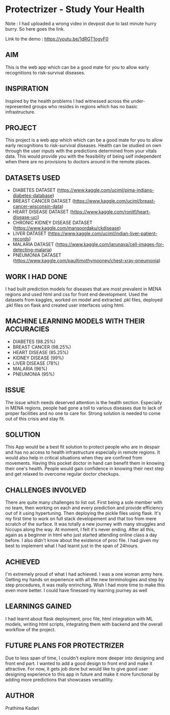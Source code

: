 # Protectrizer - Study Your Health

Note : I had uploaded a wrong video in devpost due to last minute hurry burry. So here goes the link.

Link to the demo : https://youtu.be/1dRGT1ogyF0

## AIM

This is the web app which can be a good mate for you to allow early recognitions to risk-survival diseases. 

## INSPIRATION

Inspired by the health problems I had witnessed across the under-represented groups who resides in regions which has no basic infrastructure.

## PROJECT

This project is a web app which which can be a good mate for you to allow early recognitions to risk-survival diseases. Health can be studied on own through the user inputs with the predictions determined from your vitals data. This would provide you with the feasibility of being self independent when there are no provisions to doctors around in the remote places.

## DATASETS USED

- DIABETES DATASET (https://www.kaggle.com/uciml/pima-indians-diabetes-database)
- BREAST CANCER DATASET (https://www.kaggle.com/uciml/breast-cancer-wisconsin-data)
- HEART DISEASE DATASET (https://www.kaggle.com/ronitf/heart-disease-uci)
- CHRONIC KIDNEY DISEASE DATASET (https://www.kaggle.com/mansoordaku/ckdisease)
- LIVER DATASET (https://www.kaggle.com/uciml/indian-liver-patient-records)
- MALARIA DATASET (https://www.kaggle.com/iarunava/cell-images-for-detecting-malaria)
- PNEUMONIA DATASET (https://www.kaggle.com/paultimothymooney/chest-xray-pneumonia)

## WORK I HAD DONE

I had built prediction models for diseases that are most prevalent in MENA regions and used html and css for front end development. Used the datasets from kaggles, worked on model and extracted .pkl files, deployed .pkl files on flask and created user interfaces using html.

## MACHINE LEARNING MODELS WITH THEIR ACCURACIES

- DIABETES (98.25%)
- BREAST CANCER (98.25%)
- HEART DISEASE (85.25%)
- KIDNEY DISEASE (99%)
- LIVER DISEASE (78%)
- MALARIA (96%)
- PNEUMONIA (95%)

## ISSUE

The issue which needs deserved attention is the health section. Especially in MENA regions, people had gone a toll to various diseases due to lack of proper facilities and no one to care for. Strong solution is needed to come out of this crisis and stay fit.

## SOLUTION

This App would be a best fit solution to protect people who are in despair and has no access to health infrastructure especially in remote regions.  It would also help in critical situations when they are confined from movements. Having this pocket doctor in hand can benefit them in knowing their one's health. People would gain confidence in knowing their next step and get relaxed to overcome regular doctor checkups.

## CHALLENGES INVOLVED

There are quite many challenges to list out. First being a sole member with no team, then working on each and every prediction and provide efficiency out of it using hypertuning. Then deploying the pickle files using flask. It's my first time to work on full stack developement and that too from mere scratch of the surface. It was totally a new journey with many struggles and hiccups along the way. At moment, I felt it's never ending. After all this, again as a beginner in html who just started attending online class a day before. I also didn't know about the existence of proc file. I had given my best to implement what I had learnt just in the span of 24hours.

## ACHIEVED

I'm extremely proud of what I had achieved. I was a one woman army here. Getting my hands on experience with all the new terminologies and step by step procedures, it was really enrinching. Wish I had more time to make this even more better. I could have finessed my learning journey as well

## LEARNINGS GAINED

I had learnt about flask deployment, proc file, html integration with ML models, writing html scripts, integrating them with backend and the overall workflow of the project. 

## FUTURE PLANS FOR PROTECTRIZER

Due to less span of time, I couldn't explore more deeper into designing and front end part. I wanted to add a good design to front end and make it attractive. For now, it gets job done but would like to give good user designing experience to this app in future and make it more functional by adding more predictions that showcases versatility.

## AUTHOR

Prathima Kadari


